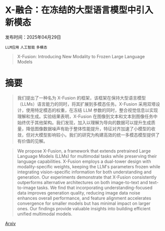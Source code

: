 # X-融合：在冻结的大型语言模型中引入新模态

发布时间：2025年04月29日

`LLM应用` `人工智能` `多模态`

> X-Fusion: Introducing New Modality to Frozen Large Language Models

# 摘要

> 我们提出了一种名为 X-Fusion 的框架，该框架在保持大型语言模型（LLMs）语言能力的同时，将其扩展到多模态任务。X-Fusion 采用双塔设计，使用特定模态的权重，在冻结 LLM 参数的同时，整合视觉信息以实现理解和生成。实验结果表明，X-Fusion 在图像到文本和文本到图像任务中始终优于其他架构。我们发现，加入以理解为导向的数据可以提升生成质量，降低图像数据噪声有助于整体性能提升，特征对齐加速了小模型的收敛，但对大模型影响较小。我们的研究为构建高效的统一多模态模型提供了有价值的见解。

> We propose X-Fusion, a framework that extends pretrained Large Language Models (LLMs) for multimodal tasks while preserving their language capabilities. X-Fusion employs a dual-tower design with modality-specific weights, keeping the LLM's parameters frozen while integrating vision-specific information for both understanding and generation. Our experiments demonstrate that X-Fusion consistently outperforms alternative architectures on both image-to-text and text-to-image tasks. We find that incorporating understanding-focused data improves generation quality, reducing image data noise enhances overall performance, and feature alignment accelerates convergence for smaller models but has minimal impact on larger ones. Our findings provide valuable insights into building efficient unified multimodal models.

[Arxiv](https://arxiv.org/abs/2504.20996)